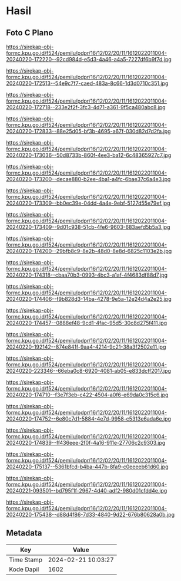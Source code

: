 # Hasil

## Foto C Plano

https://sirekap-obj-formc.kpu.go.id/f524/pemilu/pdpr/16/12/02/20/11/1612022011004-20240220-172220--92cd984d-e5d3-4a46-a4a5-7227df6b9f7d.jpg

https://sirekap-obj-formc.kpu.go.id/f524/pemilu/pdpr/16/12/02/20/11/1612022011004-20240220-172513--54e9c7f7-caed-483a-8c66-1d3d0710c351.jpg

https://sirekap-obj-formc.kpu.go.id/f524/pemilu/pdpr/16/12/02/20/11/1612022011004-20240220-172718--233e2f2f-3fc3-4d71-a361-9f5ca480abc8.jpg

https://sirekap-obj-formc.kpu.go.id/f524/pemilu/pdpr/16/12/02/20/11/1612022011004-20240220-172833--88e25d05-bf3b-4695-a67f-030d82d7d2fa.jpg

https://sirekap-obj-formc.kpu.go.id/f524/pemilu/pdpr/16/12/02/20/11/1612022011004-20240220-173036--50d8733b-860f-4ee3-ba12-6c48365927c7.jpg

https://sirekap-obj-formc.kpu.go.id/f524/pemilu/pdpr/16/12/02/20/11/1612022011004-20240220-173200--decae880-b2ee-4ba1-a4fc-6bae37c6a4e3.jpg

https://sirekap-obj-formc.kpu.go.id/f524/pemilu/pdpr/16/12/02/20/11/1612022011004-20240220-173309--bb0ec39e-04dd-4a4e-9ebf-5127d55e79ef.jpg

https://sirekap-obj-formc.kpu.go.id/f524/pemilu/pdpr/16/12/02/20/11/1612022011004-20240220-173409--9d01c938-51cb-4fe6-9603-683aefd5b5a3.jpg

https://sirekap-obj-formc.kpu.go.id/f524/pemilu/pdpr/16/12/02/20/11/1612022011004-20240220-174200--29bfb8c9-8e2b-48d0-8e8d-6825c1103e2b.jpg

https://sirekap-obj-formc.kpu.go.id/f524/pemilu/pdpr/16/12/02/20/11/1612022011004-20240220-174318--cbaa70b3-0993-4bc3-a1af-4f4683df88d7.jpg

https://sirekap-obj-formc.kpu.go.id/f524/pemilu/pdpr/16/12/02/20/11/1612022011004-20240220-174406--f9b828d3-14ba-4278-9e5a-12e24d4a2e25.jpg

https://sirekap-obj-formc.kpu.go.id/f524/pemilu/pdpr/16/12/02/20/11/1612022011004-20240220-174457--0888ef48-9cd1-4fac-95d5-30c8d275f411.jpg

https://sirekap-obj-formc.kpu.go.id/f524/pemilu/pdpr/16/12/02/20/11/1612022011004-20240220-192142--874e841f-9aa4-4214-9c21-38a3f2502e11.jpg

https://sirekap-obj-formc.kpu.go.id/f524/pemilu/pdpr/16/12/02/20/11/1612022011004-20240220-223346--66eba0c8-6920-4081-ab05-e833dcff2017.jpg

https://sirekap-obj-formc.kpu.go.id/f524/pemilu/pdpr/16/12/02/20/11/1612022011004-20240220-174710--f3e7f3eb-c422-4504-a0f6-e69da0c315c6.jpg

https://sirekap-obj-formc.kpu.go.id/f524/pemilu/pdpr/16/12/02/20/11/1612022011004-20240220-174752--6e80c7d1-5884-4e7d-9958-c5313e6ada6e.jpg

https://sirekap-obj-formc.kpu.go.id/f524/pemilu/pdpr/16/12/02/20/11/1612022011004-20240220-174839--ff436eee-2f0f-4a16-911e-27706c2c9303.jpg

https://sirekap-obj-formc.kpu.go.id/f524/pemilu/pdpr/16/12/02/20/11/1612022011004-20240220-175137--5361bfcd-b4ba-447b-8fa9-c0eeeeb61d60.jpg

https://sirekap-obj-formc.kpu.go.id/f524/pemilu/pdpr/16/12/02/20/11/1612022011004-20240221-093501--bd795f1f-2967-4d40-adf2-980d01cfdd4e.jpg

https://sirekap-obj-formc.kpu.go.id/f524/pemilu/pdpr/16/12/02/20/11/1612022011004-20240220-175438--d88d4f86-7d33-4840-9d22-676b80628a0b.jpg


## Metadata

| Key        | Value               |
| ---------- | ------------------- |
| Time Stamp | 2024-02-21 10:03:27 |
| Kode Dapil | 1602                |



